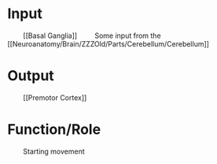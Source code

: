 # Input
$\qquad$[[Basal Ganglia]]
$\qquad$Some input from the [[Neuroanatomy/Brain/ZZZOld/Parts/Cerebellum/Cerebellum]]

# Output
$\qquad$[[Premotor Cortex]]


# Function/Role
$\qquad$Starting movement